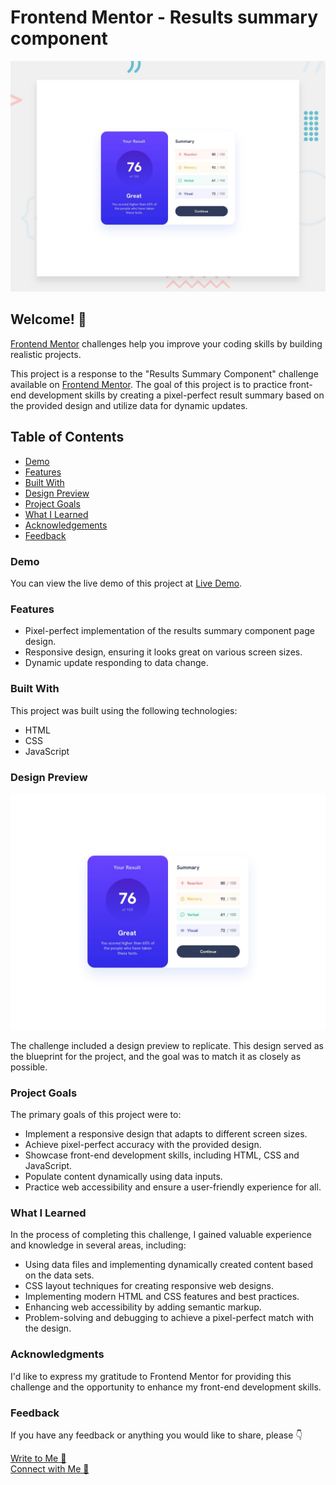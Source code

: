 # Frontend Mentor - Results summary component

![Design preview for the Results summary component coding challenge](./design/desktop-preview.jpg)

## Welcome! 👋

[Frontend Mentor](https://www.frontendmentor.io) challenges help you improve your coding skills by building realistic projects.

This project is a response to the "Results Summary Component" challenge available on [Frontend Mentor](https://www.frontendmentor.io/challenges/results-summary-component-CE_K6s0maV). The goal of this project is to practice front-end development skills by creating a pixel-perfect result summary based on the provided design and utilize data for dynamic updates.

## Table of Contents

- [Demo](#demo)
- [Features](#features)
- [Built With](#built-with)
- [Design Preview](#design-preview)
- [Project Goals](#project-goals)
- [What I Learned](#what-i-learned)
- [Acknowledgements](#acknowledgments)
- [Feedback](#feedback)

### Demo

You can view the live demo of this project at [Live Demo](https://cerenss.github.io/workit-landing-page/).

### Features

- Pixel-perfect implementation of the results summary component page design.
- Responsive design, ensuring it looks great on various screen sizes.
- Dynamic update responding to data change.

### Built With

This project was built using the following technologies:

- HTML
- CSS
- JavaScript

### Design Preview
<img src="desktop-design.jpg" alt="Design Preview">

The challenge included a design preview to replicate. This design served as the blueprint for the project, and the goal was to match it as closely as possible. 

### Project Goals

The primary goals of this project were to:

- Implement a responsive design that adapts to different screen sizes.
- Achieve pixel-perfect accuracy with the provided design.
- Showcase front-end development skills, including HTML, CSS and JavaScript.
- Populate content dynamically using data inputs.
- Practice web accessibility and ensure a user-friendly experience for all.

### What I Learned

In the process of completing this challenge, I gained valuable experience and knowledge in several areas, including:

- Using data files and implementing dynamically created content based on the data sets.
- CSS layout techniques for creating responsive web designs.
- Implementing modern HTML and CSS features and best practices.
- Enhancing web accessibility by adding semantic markup.
- Problem-solving and debugging to achieve a pixel-perfect match with the design.

### Acknowledgments

I'd like to express my gratitude to Frontend Mentor for providing this challenge and the opportunity to enhance my front-end development skills. 

### Feedback

If you have any feedback or anything you would like to share, please 👇



<a href="mailto:cerennssahinn@gmail.com">Write to Me 📮</a>
<br>
<a href="https://www.linkedin.com/in/ceren-sahin/">Connect with Me 👋 </a>